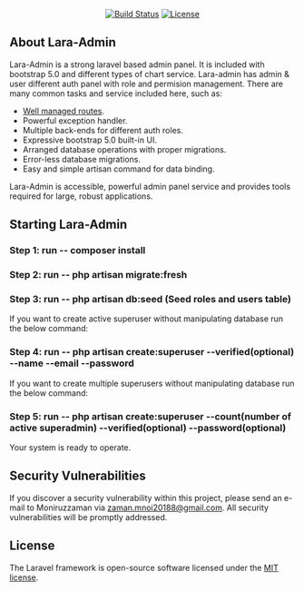 <p align="center">
<a href="https://travis-ci.org/laravel/framework"><img src="https://travis-ci.org/laravel/framework.svg" alt="Build Status"></a>
<!-- <a href="https://packagist.org/packages/laravel/framework"><img src="https://poser.pugx.org/laravel/framework/d/total.svg" alt="Total Downloads"></a>
<a href="https://packagist.org/packages/laravel/framework"><img src="https://poser.pugx.org/laravel/framework/v/stable.svg" alt="Latest Stable Version"></a> -->
<a href="https://packagist.org/packages/laravel/framework"><img src="https://poser.pugx.org/laravel/framework/license.svg" alt="License"></a>
</p>

## About Lara-Admin

Lara-Admin is a strong laravel based admin panel. It is included with bootstrap 5.0 and different types of chart service. Lara-admin has admin & user different auth panel with role and permision management. There are many common tasks and service included here, such as:

- [Well managed routes](https://laravel.com/docs/routing).
- Powerful exception handler.
- Multiple back-ends for different auth roles.
- Expressive bootstrap 5.0 built-in UI.
- Arranged database operations with proper migrations.
- Error-less database migrations.
- Easy and simple artisan command for data binding.

Lara-Admin is accessible, powerful admin panel service and provides tools required for large, robust applications.

## Starting Lara-Admin

### Step 1: run -- composer install
### Step 2: run -- php artisan migrate:fresh
### Step 3: run -- php artisan db:seed (Seed roles and users table)

If you want to create active superuser without manipulating database run the below command:
### Step 4: run -- php artisan create:superuser --verified(optional) --name --email --password

If you want to create multiple superusers without manipulating database run the below command:
### Step 5: run -- php artisan create:superuser --count(number of active superadmin) --verified(optional) --password(optional)

Your system is ready to operate.


<!-- If you don't feel like reading, [Laracasts](https://laracasts.com) can help. Laracasts contains over 1500 video tutorials on a range of topics including Laravel, modern PHP, unit testing, and JavaScript. Boost your skills by digging into our comprehensive video library. -->

<!-- ## Contributing

Thank you for considering contributing to the Laravel framework! The contribution guide can be found in the [Laravel documentation](https://laravel.com/docs/contributions). -->

## Security Vulnerabilities

If you discover a security vulnerability within this project, please send an e-mail to Moniruzzaman via [zaman.mnoi20188@gmail.com](mailto:zaman.mnoi20188@gmail.com). All security vulnerabilities will be promptly addressed.

## License

The Laravel framework is open-source software licensed under the [MIT license](https://opensource.org/licenses/MIT).
